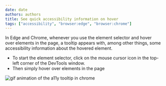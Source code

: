 ```yaml
---
date: date
authors: authors
title: See quick accessibility information on hover
tags: ["accessibility", "browser:edge", "browser:chrome"]
---
```

In Edge and Chrome, whenever you use the element selector and hover over elements in the page, a tooltip appears with, among other things, some accessibility information about the hovered element.

* To start the element selector, click on the mouse cursor icon in the top-left corner of the DevTools window.
* Then simply hover over elements in the page

![gif animation of the a11y tooltip in chrome](/assets/img/see-quick-a11y-info-on-hover.gif)